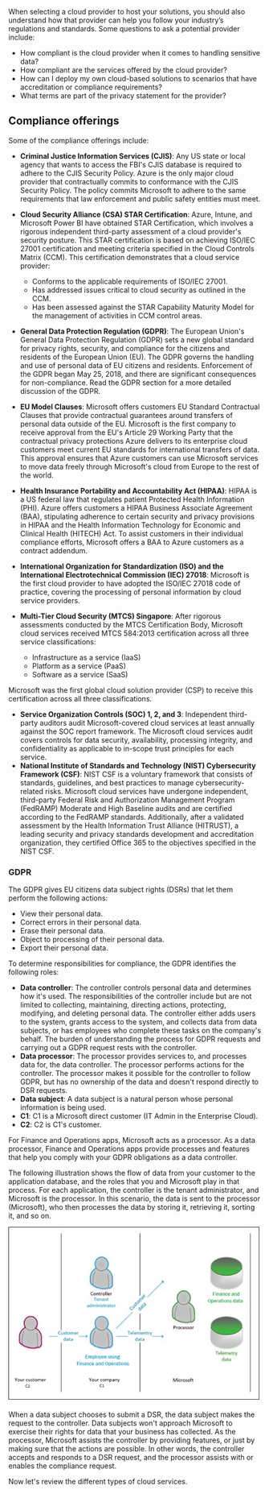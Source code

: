When selecting a cloud provider to host your solutions, you should also understand how that provider can help you follow your industry’s regulations and standards. Some questions to ask a potential provider include:

- How compliant is the cloud provider when it comes to handling sensitive data?
- How compliant are the services offered by the cloud provider?
- How can I deploy my own cloud-based solutions to scenarios that have accreditation or compliance requirements?
- What terms are part of the privacy statement for the provider?

## Compliance offerings

 Some of the compliance offerings include: 

* **Criminal Justice Information Services (CJIS)**: Any US state or local agency that wants to access the FBI's CJIS database is required to adhere to the CJIS Security Policy. Azure is the only major cloud provider that contractually commits to conformance with the CJIS Security Policy. The policy commits Microsoft to adhere to the same requirements that law enforcement and public safety entities must meet.
* **Cloud Security Alliance (CSA) STAR Certification**: Azure, Intune, and Microsoft Power BI have obtained STAR Certification, which involves a rigorous independent third-party assessment of a cloud provider's security posture. This STAR certification is based on achieving ISO/IEC 27001 certification and meeting criteria specified in the Cloud Controls Matrix (CCM). This certification demonstrates that a cloud service provider:

    -    Conforms to the applicable requirements of ISO/IEC 27001.
    -    Has addressed issues critical to cloud security as outlined in the CCM.
    -    Has been assessed against the STAR Capability Maturity Model for the management of activities in CCM control areas.

* **General Data Protection Regulation (GDPR)**: The European Union's General Data Protection Regulation (GDPR) sets a new global standard for privacy rights, security, and compliance for the citizens and residents of the European Union (EU). The GDPR governs the handling and use of personal data of EU citizens and residents. Enforcement of the GDPR began May 25, 2018, and there are significant consequences for non-compliance. Read the GDPR section for a more detailed discussion of the GDPR.
* **EU Model Clauses**: Microsoft offers customers EU Standard Contractual Clauses that provide contractual guarantees around transfers of personal data outside of the EU. Microsoft is the first company to receive approval from the EU's Article 29 Working Party that the contractual privacy protections Azure delivers to its enterprise cloud customers meet current EU standards for international transfers of data. This approval ensures that Azure customers can use Microsoft services to move data freely through Microsoft's cloud from Europe to the rest of the world.
* **Health Insurance Portability and Accountability Act (HIPAA)**: HIPAA is a US federal law that regulates patient Protected Health Information (PHI). Azure offers customers a HIPAA Business Associate Agreement (BAA), stipulating adherence to certain security and privacy provisions in HIPAA and the Health Information Technology for Economic and Clinical Health (HITECH) Act. To assist customers in their individual compliance efforts, Microsoft offers a BAA to Azure customers as a contract addendum.
* **International Organization for Standardization (ISO) and the International Electrotechnical Commission (IEC) 27018**: Microsoft is the first cloud provider to have adopted the ISO/IEC 27018 code of practice, covering the processing of personal information by cloud service providers.
* **Multi-Tier Cloud Security (MTCS) Singapore**: After rigorous assessments conducted by the MTCS Certification Body, Microsoft cloud services received MTCS 584:2013 certification across all three service classifications:

    -    Infrastructure as a service (IaaS)
    -    Platform as a service (PaaS)
    -    Software as a service (SaaS)

Microsoft was the first global cloud solution provider (CSP) to receive this certification across all three classifications.

* **Service Organization Controls (SOC) 1, 2, and 3**: Independent third-party auditors audit Microsoft-covered cloud services at least annually against the SOC report framework. The Microsoft cloud services audit covers controls for data security, availability, processing integrity, and confidentiality as applicable to in-scope trust principles for each service.
* **National Institute of Standards and Technology (NIST) Cybersecurity Framework (CSF)**: NIST CSF is a voluntary framework that consists of standards, guidelines, and best practices to manage cybersecurity-related risks. Microsoft cloud services have undergone independent, third-party Federal Risk and Authorization Management Program (FedRAMP) Moderate and High Baseline audits and are certified according to the FedRAMP standards. Additionally, after a validated assessment by the Health Information Trust Alliance (HITRUST), a leading security and privacy standards development and accreditation organization, they certified Office 365 to the objectives specified in the NIST CSF.

### GDPR

The GDPR gives EU citizens data subject rights (DSRs) that let them perform the following actions:
- View their personal data.
- Correct errors in their personal data.
- Erase their personal data.
- Object to processing of their personal data.
- Export their personal data.

To determine responsibilities for compliance, the GDPR identifies the following roles:
- **Data controller**: The controller controls personal data and determines how it's used. The responsibilities of the controller include but are not limited to collecting, maintaining, directing actions, protecting, modifying, and deleting personal data. The controller either adds users to the system, grants access to the system, and collects data from data subjects, or has employees who complete these tasks on the company's behalf. The burden of understanding the process for GDPR requests and carrying out a GDPR request rests with the controller.
- **Data processor**: The processor provides services to, and processes data for, the data controller. The processor performs actions for the controller. The processor makes it possible for the controller to follow GDPR, but has no ownership of the data and doesn't respond directly to DSR requests.
- **Data subject**: A data subject is a natural person whose personal information is being used.
- **C1**: C1 is a Microsoft direct customer (IT Admin in the Enterprise Cloud).
- **C2**: C2 is C1's customer.

For Finance and Operations apps, Microsoft acts as a processor. As a data processor, Finance and Operations apps provide processes and features that help you comply with your GDPR obligations as a data controller.

The following illustration shows the flow of data from your customer to the application database, and the roles that you and Microsoft play in that process. For each application, the controller is the tenant administrator, and Microsoft is the processor. In this scenario, the data is sent to the processor (Microsoft), who then processes the data by storing it, retrieving it, sorting it, and so on.

![Illustration showing the flow of data from your customer to the application database, and the roles that you and Microsoft play in that process.](../media/customers-controller-processor.png)

When a data subject chooses to submit a DSR, the data subject makes the request to the controller. Data subjects won't approach Microsoft to exercise their rights for data that your business has collected. As the processor, Microsoft assists the controller by providing features, or just by making sure that the actions are possible. In other words, the controller accepts and responds to a DSR request, and the processor assists with or enables the compliance request. 

Now let's review the different types of cloud services.
